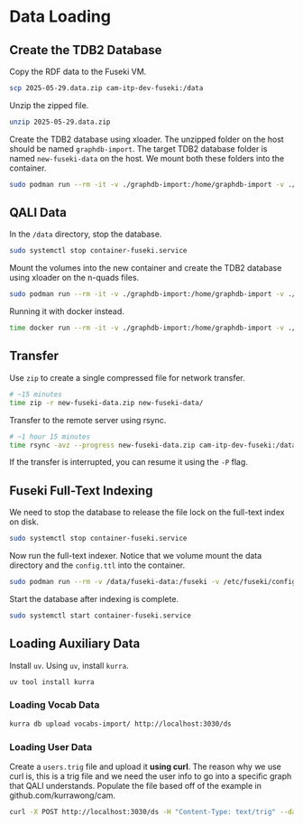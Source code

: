 # Data Loading

## Create the TDB2 Database

Copy the RDF data to the Fuseki VM.

```sh
scp 2025-05-29.data.zip cam-itp-dev-fuseki:/data
```

Unzip the zipped file.

```sh
unzip 2025-05-29.data.zip
```

Create the TDB2 database using xloader. The unzipped folder on the host should be named `graphdb-import`. The target TDB2 database folder is named `new-fuseki-data` on the host. We mount both these folders into the container.

```sh
sudo podman run --rm -it -v ./graphdb-import:/home/graphdb-import -v ./new-fuseki-data:/home/fuseki-data ghcr.io/kurrawong/fuseki:5.2.0-0 /bin/bash -c 'tdb2.xloader --threads 2 --loc /home/fuseki-data/qali /home/graphdb-import/*.nq'
```

## QALI Data

In the `/data` directory, stop the database.

```sh
sudo systemctl stop container-fuseki.service
```

Mount the volumes into the new container and create the TDB2 database using xloader on the n-quads files.

```sh
sudo podman run --rm -it -v ./graphdb-import:/home/graphdb-import -v ./new-fuseki-data:/home/fuseki-data ghcr.io/kurrawong/fuseki:5.2.0-0 /bin/bash -c 'tdb2.xloader --threads 2 --loc /home/fuseki-data/qali /home/graphdb-import/*.nq'
```

Running it with docker instead.

```sh
time docker run --rm -it -v ./graphdb-import:/home/graphdb-import -v ./new-fuseki-data:/home/fuseki-data ghcr.io/kurrawong/fuseki:5.2.0-0 /bin/bash -c 'tdb2.xloader --threads 10 --loc /home/fuseki-data/qali /home/graphdb-import/*.nq'
```

## Transfer

Use `zip` to create a single compressed file for network transfer.

```sh
# ~15 minutes
time zip -r new-fuseki-data.zip new-fuseki-data/
```

Transfer to the remote server using rsync.

```sh
# ~1 hour 15 minutes
time rsync -avz --progress new-fuseki-data.zip cam-itp-dev-fuseki:/data
```

If the transfer is interrupted, you can resume it using the `-P` flag.

## Fuseki Full-Text Indexing

We need to stop the database to release the file lock on the full-text index on disk.

```sh
sudo systemctl stop container-fuseki.service
```

Now run the full-text indexer. Notice that we volume mount the data directory and the `config.ttl` into the container.

```sh
sudo podman run --rm -v /data/fuseki-data:/fuseki -v /etc/fuseki/config.ttl:/opt/rdf-delta/config.ttl ghcr.io/kurrawong/rdf-delta:0.1.12 /bin/bash -c 'java -cp rdf-delta-fuseki-server.jar:compoundnaming.jar jena.textindexer --desc=config.ttl'
```

Start the database after indexing is complete.

```sh
sudo systemctl start container-fuseki.service
```

## Loading Auxiliary Data

Install `uv`.
Using `uv`, install `kurra`.

```sh
uv tool install kurra
```

### Loading Vocab Data

```sh
kurra db upload vocabs-import/ http://localhost:3030/ds
```

### Loading User Data

Create a `users.trig` file and upload it **using curl**. The reason why we use curl is, this is a trig file and we need the user info to go into a specific graph that QALI understands. Populate the file based off of the example in github.com/kurrawong/cam.

```sh
curl -X POST http://localhost:3030/ds -H "Content-Type: text/trig" --data-binary @./users.trig

```

